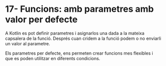 # 17- Funcions: amb parametres amb valor per defecte

A Kotlin es pot definir parametres i asignarlos una dada a la mateixa capsalera de la funció. Després cuan cridem a la funció podem o no enviarli un valor al parametre.

Els parametres per defecte, ens permeten crear funcions mes flexibles i que es poden utilitzar en diferents condicions.
